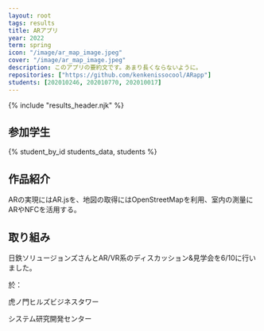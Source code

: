 ```yaml
---
layout: root
tags: results
title: ARアプリ
year: 2022
term: spring
icon: "/image/ar_map_image.jpeg"
cover: "/image/ar_map_image.jpeg"
description: このアプリの要約文です。あまり長くならないように。
repositories: ["https://github.com/kenkenissocool/ARapp"]
students: [202010246, 202010770, 202010017]
---
```


{% include "results_header.njk" %}

## 参加学生

{% student_by_id students_data, students %}

## 作品紹介

ARの実現にはAR.jsを、地図の取得にはOpenStreetMapを利用、室内の測量にARやNFCを活用する。

## 取り組み

日鉄ソリュージョンズさんとAR/VR系のディスカッション&見学会を6/10に行いました。

於：

虎ノ門ヒルズビジネスタワー

システム研究開発センター
